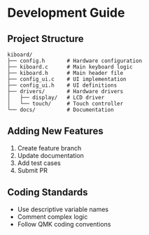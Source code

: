 # Development Guide

## Project Structure
```
kiboard/
├── config.h       # Hardware configuration
├── kiboard.c      # Main keyboard logic
├── kiboard.h      # Main header file
├── config_ui.c    # UI implementation
├── config_ui.h    # UI definitions
├── drivers/       # Hardware drivers
│   ├── display/   # LCD driver
│   └── touch/     # Touch controller
└── docs/          # Documentation
```

## Adding New Features
1. Create feature branch
2. Update documentation
3. Add test cases
4. Submit PR

## Coding Standards
- Use descriptive variable names
- Comment complex logic
- Follow QMK coding conventions
